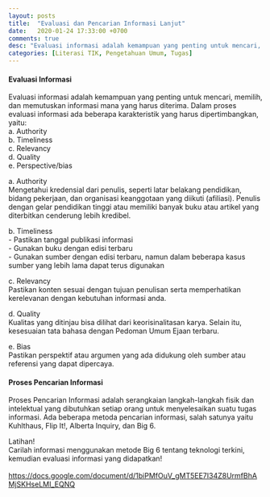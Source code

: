 ```yaml
---
layout: posts
title:  "Evaluasi dan Pencarian Informasi Lanjut"
date:   2020-01-24 17:33:00 +0700
comments: true
desc: "Evaluasi informasi adalah kemampuan yang penting untuk mencari, memilih, dan memutuskan informasi mana yang harus diterima. Dalam proses evaluasi informasi ada beberapa karakteristik yang harus dipertimbangkan, yaitu: a. Authority b. Timeliness c. Relevancy d. Quality e. Perspective/bias"
categories: [Literasi TIK, Pengetahuan Umum, Tugas]
---
```

<!-- wp:heading {"level":4} -->
<h4>Evaluasi Informasi</h4>
<!-- /wp:heading -->

<!-- wp:paragraph -->
<p>Evaluasi informasi adalah kemampuan yang penting untuk mencari, memilih, dan memutuskan informasi mana yang harus diterima. Dalam proses evaluasi informasi ada beberapa karakteristik yang harus dipertimbangkan, yaitu:<br>a. Authority<br>b. Timeliness<br>c. Relevancy<br>d. Quality<br>e. Perspective/bias</p>
<!-- /wp:paragraph -->

<!-- wp:paragraph -->
<p>a. Authority<br>Mengetahui kredensial dari penulis, seperti latar belakang pendidikan, bidang pekerjaan, dan organisasi keanggotaan yang diikuti (afiliasi). Penulis dengan gelar pendidikan tinggi atau memiliki banyak buku atau artikel yang diterbitkan cenderung lebih kredibel.</p>
<!-- /wp:paragraph -->

<!-- wp:paragraph -->
<p>b. Timeliness<br>- Pastikan tanggal publikasi informasi<br>- Gunakan buku dengan edisi terbaru<br>- Gunakan sumber dengan edisi terbaru, namun dalam beberapa kasus sumber yang lebih lama dapat terus digunakan</p>
<!-- /wp:paragraph -->

<!-- wp:paragraph -->
<p>c. Relevancy<br>Pastikan konten sesuai dengan tujuan penulisan serta memperhatikan kerelevanan dengan kebutuhan informasi anda.</p>
<!-- /wp:paragraph -->

<!-- wp:paragraph -->
<p>d. Quality<br>Kualitas yang ditinjau bisa dilihat dari keorisinalitasan karya. Selain itu, kesesuaian tata bahasa dengan Pedoman Umum Ejaan terbaru.</p>
<!-- /wp:paragraph -->

<!-- wp:paragraph -->
<p>e. Bias<br>Pastikan perspektif atau argumen yang ada didukung oleh sumber atau referensi  yang dapat dipercaya. </p>
<!-- /wp:paragraph -->

<!-- wp:heading {"level":4} -->
<h4>Proses Pencarian Informasi</h4>
<!-- /wp:heading -->

<!-- wp:paragraph -->
<p>Proses Pencarian Informasi adalah serangkaian langkah-langkah fisik dan intelektual yang dibutuhkan setiap orang untuk menyelesaikan suatu tugas informasi. Ada beberapa metoda pencarian informasi, salah satunya yaitu Kuhlthaus, Flip It!, Alberta Inquiry, dan Big 6.</p>
<!-- /wp:paragraph -->

<!-- wp:paragraph -->
<p>Latihan!<br>Carilah informasi menggunakan metode Big 6 tentang teknologi terkini, kemudian evaluasi informasi yang didapatkan!<br><br><a href="https://docs.google.com/document/d/1biPMfOuV_gMT5EE7I34Z8UrmfBhAMjSKHseLMI_EQNQ">https://docs.google.com/document/d/1biPMfOuV_gMT5EE7I34Z8UrmfBhAMjSKHseLMI_EQNQ</a> </p>
<!-- /wp:paragraph -->